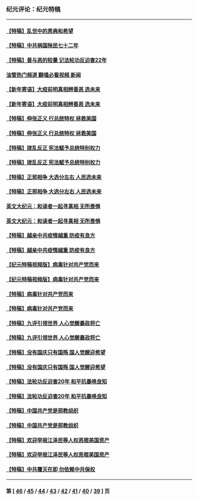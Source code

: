 ### 纪元评论：纪元特稿
---
#### [【特稿】乱世中的恩典和希望](../../pages/nsc424/n13734687.md?06120330) 
#### [【特稿】中共祸国殃民七十二年](../../pages/nsc424/n13272607.md?06120330) 
#### [【特稿】善与恶的较量 记法轮功反迫害22年](../../pages/nsc424/n13086597.md?06120330) 
#### [油管热门频道 翻墙必看视频 新闻](ok?06120330)
#### [【新年寄语】大疫前明真相辨善恶 选未来](../../pages/nsc424/n12660855.md?06120330) 
#### [【新年寄语】大疫前明真相辨善恶 选未来](../../pages/nsc424/n12660855.md?06120330) 
#### [【特稿】伸张正义 行总统特权 拯救美国](../../pages/nsc424/n12616806.md?06120330) 
#### [【特稿】伸张正义 行总统特权 拯救美国](../../pages/nsc424/n12616806.md?06120330) 
#### [【特稿】拨乱反正 宪法赋予总统特别权力](../../pages/nsc424/n12598306.md?06120330) 
#### [【特稿】拨乱反正 宪法赋予总统特别权力](../../pages/nsc424/n12598306.md?06120330) 
#### [【特稿】正邪相争 大选分左右 人民选未来](../../pages/nsc424/n12545208.md?06120330) 
#### [【特稿】正邪相争 大选分左右 人民选未来](../../pages/nsc424/n12545208.md?06120330) 
#### [英文大纪元：和读者一起寻真相 无所畏惧](../../pages/nsc424/n12542027.md?06120330) 
#### [英文大纪元：和读者一起寻真相 无所畏惧](../../pages/nsc424/n12542027.md?06120330) 
#### [【特稿】越亲中共疫情越重 防疫有良方](../../pages/nsc424/n12042989.md?06120330) 
#### [【特稿】越亲中共疫情越重 防疫有良方](../../pages/nsc424/n12042989.md?06120330) 
#### [【纪元特稿视频版】病毒针对共产党而来](../../pages/nsc424/n11977328.md?06120330) 
#### [【纪元特稿视频版】病毒针对共产党而来](../../pages/nsc424/n11977328.md?06120330) 
#### [【特稿】病毒针对共产党而来](../../pages/nsc424/n11928818.md?06120330) 
#### [【特稿】病毒针对共产党而来](../../pages/nsc424/n11928818.md?06120330) 
#### [【特稿】九评引领世界 人心觉醒暴政将亡](../../pages/nsc424/n11660496.md?06120330) 
#### [【特稿】九评引领世界 人心觉醒暴政将亡](../../pages/nsc424/n11660496.md?06120330) 
#### [【特稿】没有国庆只有国殇 国人觉醒迎希望](../../pages/nsc424/n11549354.md?06120330) 
#### [【特稿】没有国庆只有国殇 国人觉醒迎希望](../../pages/nsc424/n11549354.md?06120330) 
#### [【特稿】法轮功反迫害20年 和平抗暴唤良知](../../pages/nsc424/n11389135.md?06120330) 
#### [【特稿】法轮功反迫害20年 和平抗暴唤良知](../../pages/nsc424/n11389135.md?06120330) 
#### [【特稿】中国共产党是邪教组织](../../pages/nsc424/n11355551.md?06120330) 
#### [【特稿】中国共产党是邪教组织](../../pages/nsc424/n11355551.md?06120330) 
#### [【特稿】欢迎举报江泽民等人权恶棍美国资产](../../pages/nsc424/n11303040.md?06120330) 
#### [【特稿】欢迎举报江泽民等人权恶棍美国资产](../../pages/nsc424/n11303040.md?06120330) 
#### [【特稿】中共覆灭在即 勿依赖中共保权](../../pages/nsc424/n11278510.md?06120330) 

---
#### 第 [ [46](./46.md?06120330) / [45](./45.md?06120330) / [44](./44.md?06120330) / [43](./43.md?06120330) / [42](./42.md?06120330) / [41](./41.md?06120330) / [40](./40.md?06120330) / [39](./39.md?06120330) ] 页
